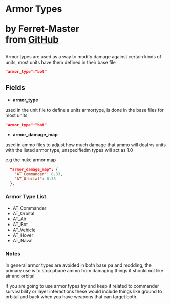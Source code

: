 <h1>
    Armor Types
    <p>by Ferret-Master<br>from <a href="https://github.com/Ferret-Master/Planetary-Annihilation-Modding-Documentation" target="_blank">GitHub</a></p>
</h1>

Armor types are used as a way to modify damage against certain kinds of units, most units have them defined in their base file


```json
"armor_type":"bot"
```

## Fields

- **armor_type**

used in the unit file to define a units armortype, is done in the base files for most units
```json
"armor_type":"bot"
```
- **armor_damage_map**

used in ammo files to adjust how much damage that ammo will deal vs units with the listed armor type, unspecifiedm types will act as 1.0

e.g the nuke armor map
```json
  "armor_damage_map": {
    "AT_Commander": 0.33,
    "AT_Orbital": 0.33
  },
```

### Armor Type List
- AT_Commander
- AT_Orbital
- AT_Air
- AT_Bot
- AT_Vehicle
- AT_Hover
- AT_Naval

### Notes

In general armor types are avoided in both base pa and modding, the primary use is to stop pbaoe ammo from damaging things it should not like air and orbital

If you are going to use armor types try and keep it related to commander survivability or layer interactions
these would include things like ground to orbital and back when you have weapons that can target both.
